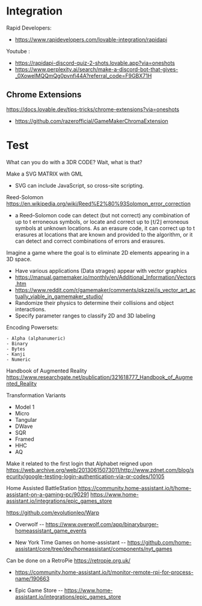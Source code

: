 

# Integration

Rapid Developers:
- https://www.rapidevelopers.com/lovable-integration/rapidapi


Youtube :
- https://rapidapi-discord-quiz-2-shots.lovable.app?via=oneshots
- https://www.perplexity.ai/search/make-a-discord-bot-that-gives-_0XoweIMQQmQg0pvnfi44A?referral_code=F9GBX71H


## Chrome Extensions
https://docs.lovable.dev/tips-tricks/chrome-extensions?via=oneshots
- https://github.com/razerofficial/GameMakerChromaExtension


# Test 

What can you do with a 3DR CODE? Wait, what is that?

Make a SVG MATRIX with GML
- SVG can include JavaScript, so cross-site scripting.

Reed-Solomon https://en.wikipedia.org/wiki/Reed%E2%80%93Solomon_error_correction
- a Reed–Solomon code can detect (but not correct) any combination of up to t erroneous symbols, or locate and correct up to ⌊t/2⌋ erroneous symbols at unknown locations. As an erasure code, it can correct up to t erasures at locations that are known and provided to the algorithm, or it can detect and correct combinations of errors and erasures.

Imagine a game where the goal is to eliminate 2D elements appearing in a 3D space.
- Have various applications (Data strages) appear with vector graphics 
- https://manual.gamemaker.io/monthly/en/Additional_Information/Vectors.htm
- https://www.reddit.com/r/gamemaker/comments/pkzzei/is_vector_art_actually_viable_in_gamemaker_studio/
- Randomize their physics to determine their collisions and object interactions.
- Specify parameter ranges to classify 2D and 3D labeling

Encoding Powersets:
```
- Alpha (alphanumeric)
- Binary
- Bytes
- Kanji
- Numeric
```

Handbook of Augmented Reality
https://www.researchgate.net/publication/321618777_Handbook_of_Augmented_Reality

Transformation Variants
- Model 1
- Micro
- Tangular
- DWave
- SQR
- Framed
- HHC
- AQ

Make it related to the first login that Alphabet reigned upon https://web.archive.org/web/20130615073011/http://www.zdnet.com/blog/security/google-testing-login-authentication-via-qr-codes/10105


Home Assisted BattleStation
https://community.home-assistant.io/t/home-assistant-on-a-gaming-pc/90291
https://www.home-assistant.io/integrations/epic_games_store

https://github.com/evolutionleo/Warp

- Overwolf
-- https://www.overwolf.com/app/binaryburger-homeassistant_game_events

- New York Time Games on home-assistant
-- https://github.com/home-assistant/core/tree/dev/homeassistant/components/nyt_games

Can be done on a RetroPie https://retropie.org.uk/
- https://community.home-assistant.io/t/monitor-remote-rpi-for-process-name/190663

- Epic Game Store
-- https://www.home-assistant.io/integrations/epic_games_store





